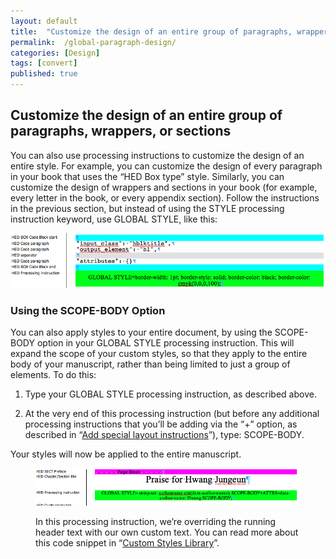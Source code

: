 ```yaml
---
layout: default
title:  "Customize the design of an entire group of paragraphs, wrappers, or sections"
permalink:  /global-paragraph-design/
categories: [Design]
tags: [convert]
published: true
---
```


<section data-type="chapter" class="hsecchapter" data-hederis-type="hsecchapter" id="global-paragraph-design" data-pi-attrs="id: global-paragraph-design; data-tags: convert;" role="doc-chapter" data-tags="convert" data-author-name=" " data-book-title=" " title="Customize the design of an entire group of paragraphs, wrappers, or sections"><h1 data-hederis-type="hblkchaptitle" class="hblkchaptitle" id="pMzxBlG5D">Customize the design of an entire group of paragraphs, wrappers, or sections</h1>
    <p class="hblkp" data-hederis-type="hblkp" id="pSQ6sVCjz">You can also use processing instructions to customize the design of an entire style. For example, you can customize the design of every paragraph in your book that uses the &#8220;HED Box type&#8221; style. Similarly, you can customize the design of wrappers and sections in your book (for example, every letter in the book, or every appendix section). Follow the instructions in the previous section, but instead of using the STYLE processing instruction keyword, use GLOBAL STYLE, like this:</p>
    <img data-hederis-type="hblkimg" class="hblkimg" id="pj1yGNcCe" src="/images/globalstyle.png"/>
    <section class="hwprsubsection" data-hederis-type="hwprsubsection" id="p5AkewohK" data-type="subsection" title="Using the SCOPE-BODY Option"><h1 data-hederis-type="hblktitle" class="hblktitle" id="pXLXaQ6LN">Using the SCOPE-BODY Option</h1>
    <p class="hblkp" data-hederis-type="hblkp" id="peG5axiuE">You can also apply styles to your entire document, by using the SCOPE-BODY option in your GLOBAL STYLE processing instruction. This will expand the scope of your custom styles, so that they apply to the entire body of your manuscript, rather than being limited to just a group of elements. To do this:</p>
    <ol class="hwprnumlist" data-hederis-type="hwprnumlist" id="pUtqLEItZ"><li class="hblkoli" data-hederis-type="hblkoli" id="lidPrcAhka"><p class="hblkoli" data-hederis-type="hblklip" id="pHLP5xIqa">Type your GLOBAL STYLE processing instruction, as described above.</p></li>
    <li class="hblkoli" data-hederis-type="hblkoli" id="liyh8pIkmT"><p class="hblkoli" data-hederis-type="hblklip" id="pLmKqlyJx">At the very end of this processing instruction (but before any additional processing instructions that you&#8217;ll be adding via the &#8220;+&#8221; option, as described in &#8220;<a href="{% post_url 2019-08-08-33-Addspeciallayoutinstructions %}"><span class="Hyperlink">Add special layout instructions</span></a>&#8221;), type: SCOPE-BODY.</p></li>
    </ol>
    <p class="hblkp" data-hederis-type="hblkp" id="pB7LJCi3P">Your styles will now be applied to the entire manuscript.</p>
    <figure class="hwprfig" data-hederis-type="hwprfig" id="pmjGfoxGn"><img data-hederis-type="hblkimg" class="hblkimg" id="pm9hGZKri" src="/images/globalscopebody.png"/>
    <p class="hblkcaption" data-hederis-type="hblkcaption" id="prbbMeOFj">In this processing instruction, we&#8217;re overriding the running header text with our own custom text. You can read more about this code snippet in &#8220;<a href="{% post_url 2019-08-08-49-CustomCodeLibrary %}"><span class="Hyperlink">Custom Styles Library</span></a>&#8221;.</p>
    </figure>
    </section>
    </section>
    